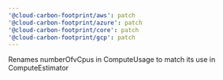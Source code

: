 ```yaml
---
'@cloud-carbon-footprint/aws': patch
'@cloud-carbon-footprint/azure': patch
'@cloud-carbon-footprint/core': patch
'@cloud-carbon-footprint/gcp': patch
---
```


Renames numberOfvCpus in ComputeUsage to match its use in ComputeEstimator

